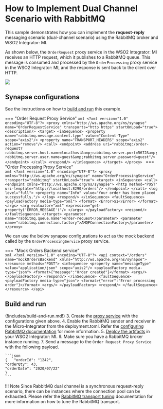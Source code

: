 #  How to Implement Dual Channel Scenario with RabbitMQ

This sample demonstrates how you can implement the <b>request-reply</b> messaging scenario (dual-channel scenario) using the RabbitMQ broker and WSO2 Integrator: MI. 

As shown below, the `OrderRequest` proxy service in the WSO2 Integrator: MI receives an HTTP
request, which it publishes to a RabbitMQ queue. This message is consumed and processed by the `OrderProcessing` proxy service in the WSO2 Integrator: MI, and the response is sent back to the client over HTTP.

<img src="{{base_path}}/assets/img/integrate/rabbitmq/rabbitmq-request-response.png">

## Synapse configurations

See the instructions on how to [build and run](#build-and-run) this example. 

=== "Order Request Proxy Service"
    ```xml
    <?xml version="1.0" encoding="UTF-8"?>
    <proxy xmlns="http://ws.apache.org/ns/synapse"
        name="OrderRequestService"
        transports="http https"
        startOnLoad="true">
       <description/>
       <target>
        <inSequence>
          <property name="rabbitmq.message.content.type"
                    value="Content-Type"
                    scope="axis2"/>
          <property name="TRANSPORT_HEADERS" scope="axis2" action="remove"/>
          <call>
              <endpoint>
                <address uri="rabbitmq:/order-request?rabbitmq.server.host.name=localhost&amp;rabbitmq.server.port=5672&amp;rabbitmq.server.user.name=guest&amp;rabbitmq.server.password=guest"/>
              </endpoint>
          </call>
          <respond/>
        </inSequence>
       </target>
    </proxy>
    ```
=== "Order Processing Proxy Service"    
    ```xml
    <?xml version="1.0" encoding="UTF-8"?>
    <proxy xmlns="http://ws.apache.org/ns/synapse"
        name="OrderProcessingService"
        transports="rabbitmq"
        startOnLoad="true">
       <target>
        <inSequence>
          <call>
            <endpoint xmlns="http://ws.apache.org/ns/synapse">
              <http method="POST" uri-template="http://localhost:8290/orders"/>
            </endpoint>
          </call>
          <log level="full">
              <property name="Info" value="Your order has been placed successfully."/>
          </log>
          <respond/>
        </inSequence>
        <faultSequence>
          <payloadFactory media-type="xml">
              <format>
                <Error>$1</Error>
              </format>
              <args>
                <arg evaluator="xml" expression="get-property('ERROR_MESSAGE')"/>
              </args>
          </payloadFactory>
          <respond/>
        </faultSequence>
       </target>
       <parameter name="rabbitmq.queue.name">order-request</parameter>
       <parameter name="rabbitmq.connection.factory">AMQPConnectionFactory</parameter>
    </proxy>
    ```

We can use the below synapse configurations to act as the mock backend called by the `OrderProcessingService` proxy service.

=== "Mock Orders Backend service"    
    ```xml
    <?xml version="1.0" encoding="UTF-8"?>
    <api context="/orders" name="mockOrdersBackend" xmlns="http://ws.apache.org/ns/synapse">
      <resource methods="POST">
        <inSequence>
          <property name="messageType" value="application/json" scope="axis2"/>
          <payloadFactory media-type="json">
            <format>{"message":"Order created"}</format>
              <args/>
          </payloadFactory>
          <respond/>
        </inSequence>
        <faultSequence>
          <payloadFactory media-type="json">
            <format>{"error":"Error processing order"}</format>
            <args/>
          </payloadFactory>
          <respond/>
        </faultSequence>
      </resource>
    </api>
    ```

## Build and run

{!includes/build-and-run.md!}
3. Create the [proxy service]({{base_path}}/develop/creating-artifacts/creating-a-proxy-service) with the configurations given above.
4. Enable the RabbitMQ sender and receiver in the Micro-Integrator from the deployment.toml. Refer the 
 [configuring RabbitMQ documentation]({{base_path}}/install-and-setup/setup/brokers/configure-with-rabbitmq) for more information.
5. [Deploy the artifacts]({{base_path}}/develop/deploy-artifacts) in your WSO2 Integrator: MI.
6. Make sure you have a RabbitMQ broker instance running.
7. Send a message to the `Order Request Proxy Service` with the following payload. 

	```json
	{   "orderId": "1242",
	"orderQty": 43,
	"orderDate": "2020/07/22"
	}
	```

!!! Note
    Since RabbitMQ dual channel is a synchronous request-reply scenario, there can be instances where the connection pool can be exhausted. Please refer the [RabbitMQ transport tuning]({{base_path}}/install-and-setup/setup/performance-tuning/rabbitmq-transport-tuning/#tune-rabbitmq-connection-pool-parameters) documentation for more information on how to tune the RabbitMQ transport.